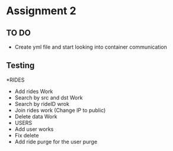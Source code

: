 # Assignment 2

## TO DO
* Create yml file and start looking into container communication

## Testing

*RIDES
  * Add rides Work
  * Search by src and dst Work
  * Search by rideID wrok
  * Join rides work (Change IP to public)
  * Delete data Work
* USERS
 * Add user works
 * Fix delete
 * Add ride purge for the user purge
